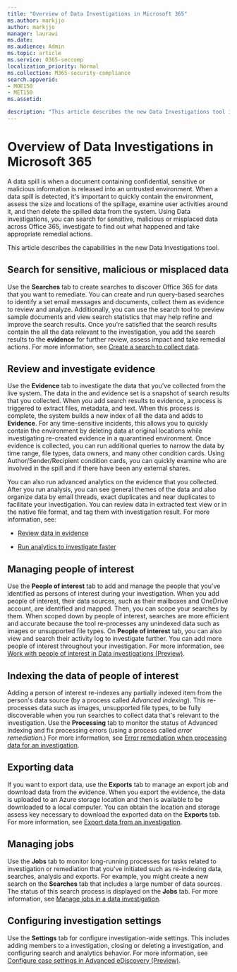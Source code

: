 ```yaml
---
title: "Overview of Data Investigations in Microsoft 365"
ms.author: markjjo
author: markjjo
manager: laurawi
ms.date: 
ms.audience: Admin
ms.topic: article
ms.service: O365-seccomp
localization_priority: Normal
ms.collection: M365-security-compliance 
search.appverid: 
- MOE150
- MET150
ms.assetid: 

description: "This article describes the new Data Investigations tool in Microsoft 365."
---
```


# Overview of Data Investigations in Microsoft 365

A data spill is when a document containing confidential, sensitive or malicious information is released into an untrusted environment. When a data spill is detected, it's important to quickly contain the environment, assess the size and locations of the spillage, examine user activities around it, and then delete the spilled data from the system. Using Data investigations, you can search for sensitive, malicious or misplaced data across Office 365, investigate to find out what happened and take appropriate remedial actions.  

This article describes the capabilities in the new Data Investigations tool.

## Search for sensitive, malicious or misplaced data

Use the **Searches** tab to create searches to discover Office 365 for data that you want to remediate. You can create and run query-based searches to identify a set email messages and documents, collect them as evidence to review and analyze. Additionally, you can use the search tool to preview sample documents and view search statistics that may help refine and improve the search results. Once you're satisfied that the search results contain the all the data relevant to the investigation, you add the search results to the **evidence** for further review, assess impact and take remedial actions. For more information, see [Create a search to collect data](create-search-to-collect-data.md).

## Review and investigate evidence

Use the **Evidence** tab to investigate the data that you've collected from the live system. The data in the and evidence set is a snapshot of search results that you collected. When you add search results to evidence, a process is triggered to extract files, metadata, and text. When this process is complete, the system builds a new index of all the data and adds to **Evidence**. For any time-sensitive incidents, this allows you to quickly contain the environment by deleting data at original locations while investigating re-created evidence in a quarantined environment. Once evidence is collected, you can run additional queries to narrow the data by time range, file types, data owners, and many other condition cards. Using Author/Sender/Recipient condition cards, you can quickly examine who are involved in the spill and if there have been any external shares. 

You can also run advanced analytics on the evidence that you collected. After you run analysis, you can see general themes of the data and also organize data by email threads, exact duplicates and near duplicates to facilitate your investigation. You can review data in extracted text view or in the native file format, and tag them with investigation result. For more information, see:

  - [Review data in evidence](review-data-in-evidence.md)

  - [Run analytics to investigate faster](run-analytics-to-investigate-faster.md)


## Managing people of interest

Use the **People of interest** tab to add and manage the people that you've identified as persons of interest during your investigation. When you add people of interest, their data sources, such as their mailboxes and OneDrive account, are identified and mapped. Then, you can scope your searches by them. When scoped down by people of interest, searches are more efficient and accurate because the tool re-processes any unindexed data such as images or unsupported file types. On **People of interest** tab, you can also view and search their activity log to investigate further. You can add more people of interest throughout your investigation. For more information, see [Work with people of interest in Data investigations (Preview)](manage-people-of-interest.md).

## Indexing the data of people of interest

Adding a person of interest re-indexes any partially indexed item from the person's data source (by a process called *Advanced indexing*). This re-processes data such as images, unsupported file types, to be fully discoverable when you run searches to collect data that's relevant to the investigation. Use the **Processing** tab to monitor the status of Advanced indexing and fix processing errors (using a process called *error remediation*.) For more information, see [Error remediation when processing data for an investigation](error-remediation.md).

## Exporting data

If you want to export data, use the **Exports** tab to manage an export job and download data from the evidence. When you export the evidence, the data is uploaded to an Azure storage location and then is available to be downloaded to a local computer. You can obtain the location and storage assess key necessary to download the exported data on the **Exports** tab. For more information, see [Export data from an investigation](export-data.md).

## Managing jobs

Use the **Jobs** tab to monitor long-running processes for tasks related to investigation or remediation that you've initiated such as re-indexing data, searches, analysis and exports. For example, you might create a new search on the **Searches** tab that includes a large number of data sources. The status of this search process is displayed on the **Jobs** tab. For more information, see [Manage jobs in a data investigation](manage-jobs.md).

## Configuring investigation settings

Use the **Settings** tab for configure investigation-wide settings. This includes adding members to a investigation, closing or deleting a investigation, and configuring search and analytics behavior. For more information, see [Configure case settings in Advanced eDiscovery (Preview)](configure-settings-datainvestigations.md).

